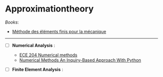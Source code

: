 # Approximationtheory

_Books_:

- [Méthode des éléments finis pour la mécanique](https://perso.univ-lyon1.fr/marc.buffat/COURS/BOOK_ELTFINIS_HTML/Introduction.html)

---

- [ ] **Numerical Analysis** :

  - [ECE 204 Numerical methods](https://ece.uwaterloo.ca/~dwharder/nm/)
  - [Numerical Methods An Inquiry-Based Approach With Python](https://numericalmethodssullivan.github.io/index.html)

- [ ] **Finite Element Analysis** :
